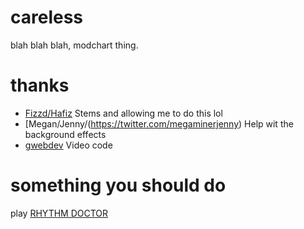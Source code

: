 # careless
blah blah blah, modchart thing.

# thanks
- [Fizzd/Hafiz](https://twitter.com/7thbeat) Stems and allowing me to do this lol
- [Megan/Jenny/(https://twitter.com/megaminerjenny) Help wit the background effects
- [gwebdev](https://github.com/GrowtopiaFli) Video code

# something you should do
play [RHYTHM DOCTOR](https://store.steampowered.com/app/774181/Rhythm_Doctor/)
